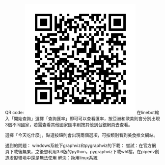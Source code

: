 QR code:
![Alt text](https://github.com/Judyzhuu/Judy-TOC-Project-2021/blob/master/img/958xdllz.png)
在linebot輸入「開始查詢」選擇「查詢匯率」即可可以查看匯率，按亞洲和歐美則會分別出現3個不同國家，若需查看其他國家匯率則按其他到台銀網頁去查看。

選擇「今天吃什麼」，點選按鈕則會出現兩個選項，可按類別看到美食推文網站。

遇到的問題：
windows系統下graphviz和pygraphviz的下載：
嘗試：在官方網頁下載後無果，之後想利用3.6版的python，pygraphviz下載whl檔，在pipenv創造虛擬環境中還是無法使用
解決：換用linux系統
